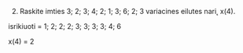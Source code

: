 2. Raskite imties 3; 2; 3; 4; 2; 1; 3; 6; 2; 3 variacines eilutes nari˛ x(4).

isrikiuoti = 1; 2; 2; 2; 3; 3; 3; 3; 4; 6

x(4) = 2